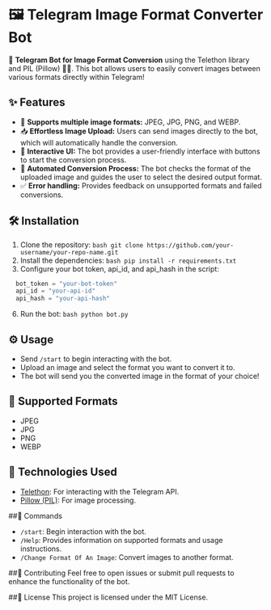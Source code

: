# 🖼️ Telegram Image Format Converter Bot

🚀 **Telegram Bot for Image Format Conversion** using the Telethon library and PIL (Pillow) 🧑‍💻. This bot allows users to easily convert images between various formats directly within Telegram!

## ✨ Features
- 🌟 **Supports multiple image formats:** JPEG, JPG, PNG, and WEBP.
- 📥 **Effortless Image Upload:** Users can send images directly to the bot, which will automatically handle the conversion.
- 📲 **Interactive UI:** The bot provides a user-friendly interface with buttons to start the conversion process.
- 🔄 **Automated Conversion Process:** The bot checks the format of the uploaded image and guides the user to select the desired output format.
- ✅ **Error handling:** Provides feedback on unsupported formats and failed conversions.

## 🛠️ Installation

1. Clone the repository:
   ```bash git clone https://github.com/your-username/your-repo-name.git```
3. Install the dependencies:
  ```bash pip install -r requirements.txt```
4. Configure your bot token, api_id, and api_hash in the script:
  ```python
    bot_token = "your-bot-token"
    api_id = "your-api-id"
    api_hash = "your-api-hash"
  ```
6. Run the bot:
```bash python bot.py```

## ⚙️ Usage
- Send `/start` to begin interacting with the bot.
- Upload an image and select the format you want to convert it to.
- The bot will send you the converted image in the format of your choice!

## 🔧 Supported Formats
- JPEG
- JPG
- PNG
- WEBP

## 🤖 Technologies Used
- [Telethon](https://github.com/LonamiWebs/Telethon): For interacting with the Telegram API.
- [Pillow (PIL)](https://pillow.readthedocs.io/): For image processing.

##💬 Commands
- `/start`: Begin interaction with the bot.
- `/Help`: Provides information on supported formats and usage instructions.
- `/Change Format Of An Image`: Convert images to another format.

##🎉 Contributing
Feel free to open issues or submit pull requests to enhance the functionality of the bot.

##📜 License
This project is licensed under the MIT License.

